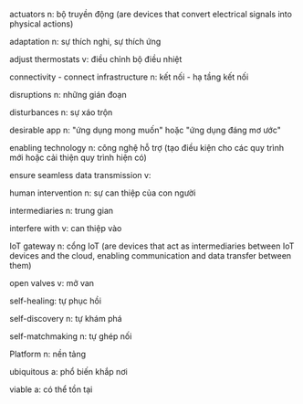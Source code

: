 actuators n: bộ truyền động (are devices that convert electrical signals into physical actions)

adaptation n: sự thích nghi, sự thích ứng

adjust thermostats v: điều chỉnh bộ điều nhiệt

connectivity - connect infrastructure n: kết nối - hạ tầng kết nối

disruptions n: những gián đoạn

disturbances n: sự xáo trộn

desirable app n: "ứng dụng mong muốn" hoặc "ứng dụng đáng mơ ước"

enabling technology n: công nghệ hỗ trợ (tạo điều kiện cho các quy trình mới hoặc cải thiện quy trình hiện có)

ensure seamless data transmission v: 

human intervention n: sự can thiệp của con người

intermediaries n: trung gian

interfere with v: can thiệp vào 

IoT gateway n: cổng IoT (are devices that act as intermediaries between IoT devices and the cloud, enabling communication and data transfer between them)

open valves v: mở van

self-healing: tự phục hồi

self-discovery n: tự khám phá

self-matchmaking n: tự ghép nối

Platform n: nền tảng

ubiquitous a: phổ biến khắp nơi

viable a: có thể tồn tại
